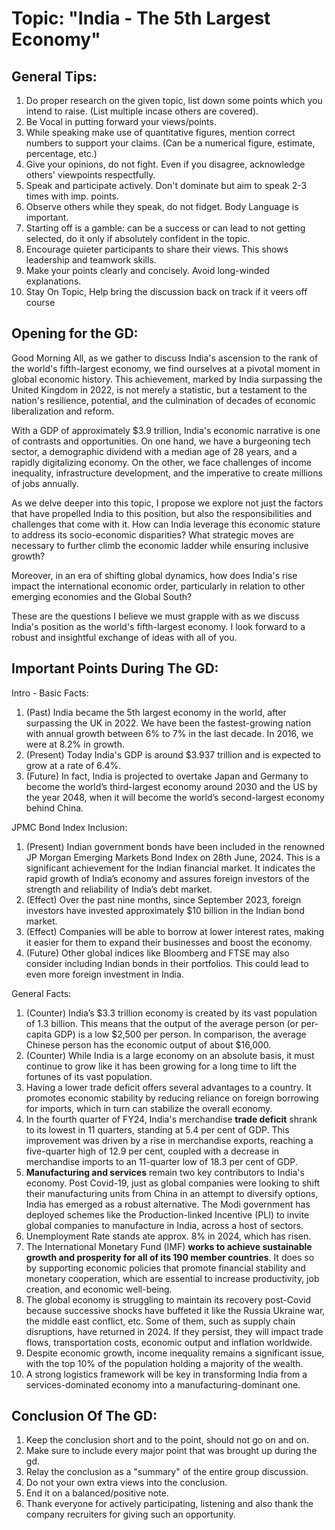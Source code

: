 # Topic: "India - The 5th Largest Economy"

## General Tips:
1. Do proper research on the given topic, list down some points which you intend to raise. (List multiple incase others are covered).
2. Be Vocal in putting forward your views/points.
3. While speaking make use of quantitative figures, mention correct numbers to support your claims. (Can be a numerical figure, estimate, percentage, etc.)
4. Give your opinions, do not fight. Even if you disagree, acknowledge others' viewpoints respectfully.
5. Speak and participate actively. Don't dominate but aim to speak 2-3 times with imp. points.
6. Observe others while they speak, do not fidget. Body Language is important.
7. Starting off is a gamble: can be a success or can lead to not getting selected, do it only if absolutely confident in the topic.
8. Encourage quieter participants to share their views. This shows leadership and teamwork skills.
9. Make your points clearly and concisely. Avoid long-winded explanations.
10. Stay On Topic, Help bring the discussion back on track if it veers off course

## Opening for the GD:
Good Morning All, as we gather to discuss India's ascension to the rank of the world's fifth-largest economy, we find ourselves at a pivotal moment in global economic history. This achievement, marked by India surpassing the United Kingdom in 2022, is not merely a statistic, but a testament to the nation's resilience, potential, and the culmination of decades of economic liberalization and reform.

With a GDP of approximately $3.9 trillion, India's economic narrative is one of contrasts and opportunities. On one hand, we have a burgeoning tech sector, a demographic dividend with a median age of 28 years, and a rapidly digitalizing economy. On the other, we face challenges of income inequality, infrastructure development, and the imperative to create millions of jobs annually.

As we delve deeper into this topic, I propose we explore not just the factors that have propelled India to this position, but also the responsibilities and challenges that come with it. How can India leverage this economic stature to address its socio-economic disparities? What strategic moves are necessary to further climb the economic ladder while ensuring inclusive growth?

Moreover, in an era of shifting global dynamics, how does India's rise impact the international economic order, particularly in relation to other emerging economies and the Global South?

These are the questions I believe we must grapple with as we discuss India's position as the world's fifth-largest economy. I look forward to a robust and insightful exchange of ideas with all of you.


## Important Points During The GD:
Intro - Basic Facts:
1. (Past) India became the 5th largest economy in the world, after surpassing the UK in 2022. We have been the fastest-growing nation with annual growth between 6% to 7% in the last decade. In 2016, we were at 8.2% in growth.
2. (Present) Today India's GDP is around $3.937 trillion and is expected to grow at a rate of 6.4%.
3. (Future) In fact, India is projected to overtake Japan and Germany to become the world’s third-largest economy around 2030 and the US by the year 2048, when it will become the world’s second-largest economy behind China.

JPMC Bond Index Inclusion:
1. (Present) Indian government bonds have been included in the renowned JP Morgan Emerging Markets Bond Index on 28th June, 2024. This is a significant achievement for the Indian financial market. It indicates the rapid growth of India’s economy and assures foreign investors of the strength and reliability of India’s debt market.
2. (Effect) Over the past nine months, since September 2023, foreign investors have invested approximately $10 billion in the Indian bond market.
3. (Effect) Companies will be able to borrow at lower interest rates, making it easier for them to expand their businesses and boost the economy.
4. (Future) Other global indices like Bloomberg and FTSE may also consider including Indian bonds in their portfolios. This could lead to even more foreign investment in India.

General Facts:
1. (Counter) India’s $3.3 trillion economy is created by its vast population of 1.3 billion. This means that the output of the average person (or per-capita GDP) is a low $2,500 per person. In comparison, the average Chinese person has the economic output of about $16,000.
2. (Counter) While India is a large economy on an absolute basis, it must continue to grow like it has been growing for a long time to lift the fortunes of its vast population.
3. Having a lower trade deficit offers several advantages to a country. It promotes economic stability by reducing reliance on foreign borrowing for imports, which in turn can stabilize the overall economy. 
4. In the fourth quarter of FY24, India's merchandise **trade deficit** shrank to its lowest in 11 quarters, standing at 5.4 per cent of GDP. This improvement was driven by a rise in merchandise exports, reaching a five-quarter high of 12.9 per cent, coupled with a decrease in merchandise imports to an 11-quarter low of 18.3 per cent of GDP.
5. **Manufacturing and services** remain two key contributors to India's economy. Post Covid-19, just as global companies were looking to shift their manufacturing units from China in an attempt to diversify options, India has emerged as a robust alternative. The Modi government has deployed schemes like the Production-linked Incentive (PLI) to invite global companies to manufacture in India, across a host of sectors.
6. Unemployment Rate stands ate approx. 8% in 2024, which has risen.
7. The International Monetary Fund (IMF) **works to achieve sustainable growth and prosperity for all of its 190 member countries**. It does so by supporting economic policies that promote financial stability and monetary cooperation, which are essential to increase productivity, job creation, and economic well-being.
8. The global economy is struggling to maintain its recovery post-Covid because successive shocks have buffeted it like the Russia Ukraine war, the middle east conflict, etc. Some of them, such as supply chain disruptions, have returned in 2024. If they persist, they will impact trade flows, transportation costs, economic output and inflation worldwide.
9. Despite economic growth, income inequality remains a significant issue, with the top 10% of the population holding a majority of the wealth.
10. A strong logistics framework will be key in transforming India from a services-dominated economy into a manufacturing-dominant one.

## Conclusion Of The GD:
1. Keep the conclusion short and to the point, should not go on and on.
2. Make sure to include every major point that was brought up during the gd.
3. Relay the conclusion as a "summary" of the entire group discussion.
4. Do not your own extra views into the conclusion.
5. End it on a balanced/positive note.
6. Thank everyone for actively participating, listening and also thank the company recruiters for giving such an opportunity.